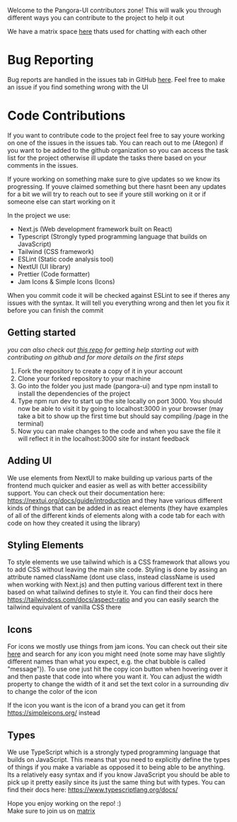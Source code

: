 Welcome to the Pangora-UI contributors zone! This will walk you through different ways you can contribute to the project to help it out

We have a matrix space [here](https://matrix.to/#/#pangora:matrix.org) thats used for chatting with each other

# Bug Reporting
Bug reports are handled in the issues tab in GitHub [here](https://github.com/PangoraWeb/pangora-ui/issues). Feel free to make an issue if you find something wrong with the UI

# Code Contributions
If you want to contribute code to the project feel free to say youre working on one of the issues in the issues tab. You can reach out to me (Ategon) if you want to be added to the github organization so you can access the task list for the project otherwise ill update the tasks there based on your comments in the issues.

If youre working on something make sure to give updates so we know its progressing. If youve claimed something but there hasnt been any updates for a bit we will try to reach out to see if youre still working on it or if someone else can start working on it

In the project we use:
- Next.js (Web development framework built on React)
- Typescript (Strongly typed programming language that builds on JavaScript)
- Tailwind (CSS framework)
- ESLint (Static code analysis tool)
- NextUI (UI library)
- Prettier (Code formatter)
- Jam Icons & Simple Icons (Icons)

When you commit code it will be checked against ESLint to see if theres any issues with the syntax. It will tell you everything wrong and then let you fix it before you can finish the commit

## Getting started
*you can also check out [this repo](https://github.com/firstcontributions/first-contributions) for getting help starting out with contributing on github and for more details on the first steps*
1. Fork the repository to create a copy of it in your account 
2. Clone your forked repository to your machine
3. Go into the folder you just made (pangora-ui) and type npm install to install the dependencies of the project
4. Type npm run dev to start up the site locally on port 3000. You should now be able to visit it by going to localhost:3000 in your browser (may take a bit to show up the first time but should say compiling /page in the terminal)
5. Now you can make changes to the code and when you save the file it will reflect it in the localhost:3000 site for instant feedback

## Adding UI
We use elements from NextUI to make building up various parts of the frontend much quicker and easier as well as with better accessibility support. You can check out their documentation here: https://nextui.org/docs/guide/introduction and they have various different kinds of things that can be added in as react elements (they have examples of all of the different kinds of elements along with a code tab for each with code on how they created it using the library)

## Styling Elements
To style elements we use tailwind which is a CSS framework that allows you to add CSS without leaving the main site code. Styling is done by assing an attribute named className (dont use class, instead className is used when working with Next.js) and then putting various different text in there based on what tailwind defines to style it. You can find their docs here https://tailwindcss.com/docs/aspect-ratio and you can easily search the tailwind equivalent of vanilla CSS there

## Icons
For icons we mostly use things from jam icons. You can check out their site [here](https://jam-icons.com/) and search for any icon you might need (note some may have slightly different names than what you expect, e.g. the chat bubble is called "message")). To use one just hit the copy icon button when hovering over it and then paste that code into where you want it. You can adjust the width property to change the width of it and set the text color in a surrounding div to change the color of the icon

If the icon you want is the icon of a brand you can get it from https://simpleicons.org/ instead

## Types
We use TypeScript which is a strongly typed programming language that builds on JavaScript. This means that you need to explicitly define the types of things if you make a variable as opposed it to being able to be anything. Its a relatively easy syntax and if you know JavaScript you should be able to pick up it pretty easily since its just the same thing but with types. You can find their docs here: https://www.typescriptlang.org/docs/

Hope you enjoy working on the repo! :)  
Make sure to join us on [matrix](https://matrix.to/#/#pangora:matrix.org)
